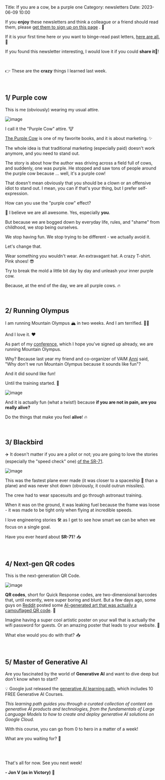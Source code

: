 Title: If you are a cow, be a purple one
Category: newsletters
Date: 2023-06-09 10:00

If you **enjoy** these newsletters and think a colleague or a friend should read them, please  [get them to sign up on this page](https://jon.io/) . 📝

If it is your first time here or you want to binge-read past letters, [here are all.](https://jon.io/category/newsletters) 📰
  
If you found this newsletter interesting, I would love it if you could **share it**🔗!

<br>

👉 These are the **crazy** things I learned last week.

<br>

## 1/ Purple cow

This is me (obviously) wearing my usual attire.

![image](https://sendfoxprod.b-cdn.net/media/RCl9xIPKOrZucGoYFJ8VQxgJXddMQ4OuNzr6HXlH16325)  

I call it the "Purple Cow" attire. 🐮

[The Purple Cow](https://www.amazon.com/Purple-Cow-New-Transform-Remarkable/dp/1591843170) is one of my favorite books, and it is about marketing. ✨

The whole idea is that traditional marketing (especially paid) doesn't work anymore, and you need to stand out.

The story is about how the author was driving across a field full of cows, and suddenly, one was purple. He stopped and saw tons of people around the purple cow because ... well, it's a purple cow!  

That doesn't mean obviously that you should be a clown or an offensive idiot to stand out. I mean, you can if that's your thing, but I prefer self-expression.

How can you use the "purple cow" effect?

🙂 I believe we are all awesome. Yes, especially **you**.

But because we are bogged down by everyday life, rules, and "shame" from childhood, we stop being ourselves.

We stop having fun. We stop trying to be different - we actually avoid it.

Let's change that.

Wear something you wouldn't wear. An extravagant hat. A crazy T-shirt. Pink shoes! 😎

Try to break the mold a little bit day by day and unleash your inner purple cow.  

Because, at the end of the day, we are all purple cows. 🔥

<br>  

## 2/ Running Olympus

I am running Mountain Olympus 🏔️ in two weeks. And I am terrified. 😵‍💫

And I love it. ❤️

As part of my [conference](https://jon.io/vaim), which I hope you've signed up already, we are running Mountain Olympus.

Why? Because last year my friend and co-organizer of VAIM [Anni](https://www.linkedin.com/in/annipanagiotopoulou) said, "Why don't we run Mountain Olympus because it sounds like fun"?

And it did sound like fun!

Until the training started. 🏃

![image](https://sendfoxprod.b-cdn.net/media/hunJx6JSkEyyY0azdkKttkhWAa0oPX45b8bIFNrH16325)  

And it is actually fun (what a twist!) because **if you are not in pain, are you really alive?**

Do the things that make you feel **alive**! 🔥  

<br>

## 3/ Blackbird

✈️ It doesn't matter if you are a pilot or not; you are going to love the stories (especially the "speed check" one) [of the SR-71](https://www.thesr71blackbird.com/Aircraft/Stories/sr-71-blackbird-speed-check-story).

![image](https://sendfoxprod.b-cdn.net/media/OmFxEp9ID8x3DxgH3KXqsgl5LIXCDDtGymTabaaS16325)

This was the fastest plane ever made (it was closer to a spaceship 🚀 than a plane) and was never shot down (obviously, it could outrun missiles).

The crew had to wear spacesuits and go through astronaut training.

When it was on the ground, it was leaking fuel because the frame was loose - it was made to be tight only when flying at incredible speeds.

I love engineering stories 🛠 as I get to see how smart we can be when we focus on a single goal.

Have you ever heard about **SR-71**? 📥

<br>  

## **4/ Next-gen QR codes**

This is the next-generation QR Code.

![image](https://sendfoxprod.b-cdn.net/media/PJQwKOB1rRMPboW68DJGmz5A3YchFSlEg3YJLmxL16325)

**QR codes**, short for Quick Response codes, are two-dimensional barcodes that, until recently, were super boring and blunt. But a few days ago, some guys on [Reddit](https://www.reddit.com/r/StableDiffusion/comments/141hg9x/controlnet_for_qr_code/) posted some [AI-generated art that was actually a camouflaged QR code](https://arstechnica.com/information-technology/2023/06/redditor-creates-working-anime-qr-codes-using-stable-diffusion/). 🤯  

Imagine having a super cool artistic poster on your wall that is actually the wifi password for guests. Or an amazing poster that leads to your website. 🤩

What else would you do with that? 📥
  
<br>

## **5/ Master of Generative AI**

Are you fascinated by the world of **Generative AI** and want to dive deep but don't know when to start?

💡 Google just released the [generative AI learning path](https://www.cloudskillsboost.google/journeys/118), which includes 10 FREE Generative AI Courses.

_This learning path guides you through a curated collection of content on generative AI products and technologies, from the fundamentals of Large Language Models to how to create and deploy generative AI solutions on Google Cloud._

With this course, you can go from 0 to hero in a matter of a week!

What are you waiting for? 🤷

<br>
    
<br>

That's all for now. See you next week!  

**\- Jon V (as in Victory)** 🚀
